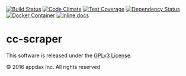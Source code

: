 [![Build Status](https://travis-ci.org/appdax/cc-scraper.svg?branch=master)](https://travis-ci.org/appdax/cc-scraper)
[![Code Climate](https://codeclimate.com/github/appdax/cc-scraper/badges/gpa.svg)](https://codeclimate.com/github/appdax/cc-scraper)
[![Test Coverage](https://codeclimate.com/github/appdax/cc-scraper/badges/coverage.svg)](https://codeclimate.com/github/appdax/cc-scraper/coverage)
[![Dependency Status](https://gemnasium.com/badges/github.com/appdax/cc-scraper.svg)](https://gemnasium.com/github.com/appdax/cc-scraper)
[![Docker Container](https://imagelayers.io/badge/appdax/cc-scraper:stocks.svg)](https://imagelayers.io/?images=appdax/cc-scraper:stocks)
[![Inline docs](http://inch-ci.org/github/appdax/cc-scraper.svg?branch=master)](http://inch-ci.org/github/appdax/cc-scraper)

# cc-scraper

This software is released under the [GPLv3 License][license].

© 2016 appdax Inc. All rights reserved

[license]: https://opensource.org/licenses/GPL-3.0
